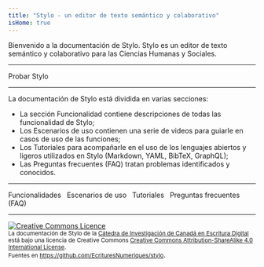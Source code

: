 ```yaml
---
title: "Stylo - un editor de texto semántico y colaborativo"
isHome: true
---
```


Bienvenido a la documentación de Stylo. Stylo es un editor de texto semántico y colaborativo para las Ciencias Humanas y Sociales.

---

<link-button href="https://stylo.huma-num.fr" size="small" color="default">Probar Stylo</link-button> &nbsp;

---

La documentación de Stylo está dividida en varias secciones:

- La sección Funcionalidad contiene descripciones de todas las funcionalidad de Stylo;
- Los Escenarios de uso contienen una serie de videos para guiarle en casos de uso de las funciones;
- Los Tutoriales para acompañarle en el uso de los lenguajes abiertos y ligeros utilizados en Stylo (Markdown, YAML, BibTeX, GraphQL);
- Las Preguntas frecuentes (FAQ) tratan problemas identificados y conocidos.

---

<link-button href="/es/funcionalidad" size="small" color="default">Funcionalidades</link-button> &nbsp;
<link-button href="/es/escenarios_uso" size="small" color="default">Escenarios de uso</link-button> &nbsp;
<link-button href="/es/tutoriales" size="small" color="default">Tutoriales</link-button> &nbsp;
<link-button href="/es/faq" size="small" color="default">Preguntas frecuentes (FAQ)</link-button> &nbsp;

---

<a rel="license" href="http://creativecommons.org/licenses/by-sa/4.0/"><img alt="Creative Commons Licence" style="border-width:0" src="https://i.creativecommons.org/l/by-sa/4.0/88x31.png" /></a><br /><small><span xmlns:dct="http://purl.org/dc/terms/" property="dct:title">La documentación de Stylo</span> de la <a xmlns:cc="http://creativecommons.org/ns#" href="http://ecrituresnumeriques.ca/" property="cc:attributionName" rel="cc:attributionURL">Cátedra de Investigación de Canadá en Escritura Digital</a> está bajo una licencia de Creative Commons <a rel="license" href="http://creativecommons.org/licenses/by-sa/4.0/">Creative Commons Attribution-ShareAlike 4.0 International License</a>. <br />Fuentes en <a xmlns:dct="http://purl.org/dc/terms/" href="https://github.com/EcrituresNumeriques/stylo/tree/master/docs" rel="dct:source">https://github.com/EcrituresNumeriques/stylo</a></small>.
